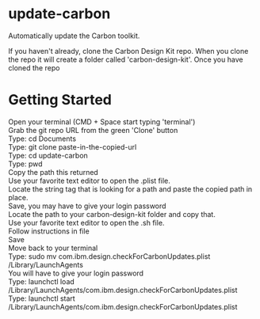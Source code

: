 # update-carbon
Automatically update the Carbon toolkit.

If you haven't already, clone the Carbon Design Kit repo. When you clone the repo it will create a folder called 'carbon-design-kit'. Once you have cloned the repo<br/>

# Getting Started
Open your terminal (CMD + Space start typing 'terminal')<br/>
Grab the git repo URL from the green 'Clone' button<br/>
Type: cd Documents<br/>
Type: git clone paste-in-the-copied-url<br/>
Type: cd update-carbon<br/>
Type: pwd<br/>
Copy the path this returned<br/>
Use your favorite text editor to open the .plist file.<br/>
Locate the string tag that is looking for a path and paste the copied path in place.<br/>
Save, you may have to give your login password<br/>
Locate the path to your carbon-design-kit folder and copy that.<br/>
Use your favorite text editor to open the .sh file.<br/>
Follow instructions in file<br/>
Save<br/>
Move back to your terminal<br/>
Type: sudo mv com.ibm.design.checkForCarbonUpdates.plist /Library/LaunchAgents<br/>
You will have to give your login password<br/>
Type: launchctl load /Library/LaunchAgents/com.ibm.design.checkForCarbonUpdates.plist<br/>
Type: launchctl start /Library/LaunchAgents/com.ibm.design.checkForCarbonUpdates.plist<br/>

 
